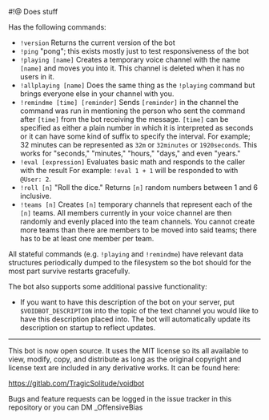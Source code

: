 #!@
Does stuff

Has the following commands:
- `!version` Returns the current version of the bot
- `!ping` "pong"; this exists mostly just to test responsiveness of the bot
- `!playing [name]` Creates a temporary voice channel with the name `[name]` and
moves you into it. This channel is deleted when it has no users in it.
- `!allplaying [name]` Does the same thing as the `!playing` command but brings
everyone else in your channel with you.
- `!remindme [time] [reminder]` Sends `[reminder]` in the channel the command
was run in mentioning the person who sent the command after `[time]` from the
bot receiving the message. `[time]` can be specified as either a plain number in
which it is interpreted as seconds or it can have some kind of suffix to specify
the interval. For example; 32 minutes can be represented as `32m` or `32minutes`
or `1920seconds`. This works for "seconds," "minutes," "hours," "days," and even
"years."
- `!eval [expression]` Evaluates basic math and responds to the caller with the
result For example: `!eval 1 + 1` will be responded to with `@User: 2`.
- `!roll [n]` "Roll the dice." Returns `[n]` random numbers between 1 and 6
inclusive.
- `!teams [n]` Creates `[n]` temporary channels that represent each of the `[n]`
teams. All members currently in your voice channel are then randomly and evenly
placed into the team channels. You cannot create more teams than there are
members to be moved into said teams; there has to be at least one member per
team.

All stateful commands (e.g. `!playing` and `!remindme`) have relevant data
structures periodically dumped to the filesystem so the bot should for the most
part survive restarts gracefully.

The bot also supports some additional passive functionality:
- If you want to have this description of the bot on your server, put
`$VOIDBOT_DESCRIPTION` into the topic of the text channel you would like to have
this description placed into. The bot will automatically update its description
on startup to reflect updates.

---

This bot is now open source. It uses the MIT license so its all available to
view, modify, copy, and distribute as long as the original copyright and license
text are included in any derivative works. It can be found here:

https://gitlab.com/TragicSolitude/voidbot

Bugs and feature requests can be logged in the issue tracker in this repository
or you can DM _OffensiveBias

